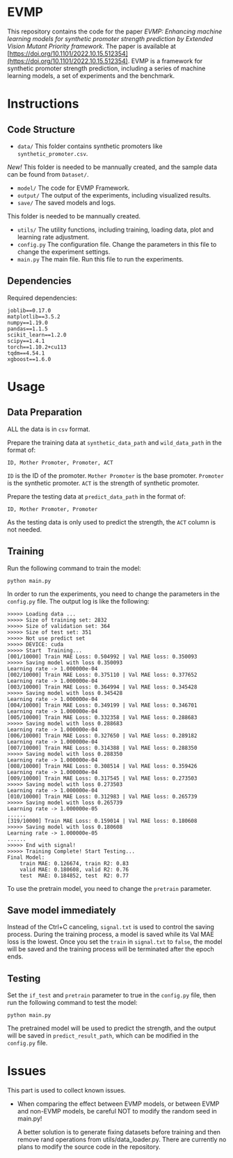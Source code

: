 # EVMP

This repository contains the code for the paper *EVMP: Enhancing machine learning models for synthetic promoter strength prediction by Extended Vision Mutant Priority framework*. The paper is available at [https://doi.org/10.1101/2022.10.15.512354](https://doi.org/10.1101/2022.10.15.512354). EVMP is a framework for synthetic promoter strength prediction, including a series of machine learning models, a set of experiments and the benchmark.

# Instructions
## Code Structure
* `data/` This folder contains synthetic promoters like `synthetic_promoter.csv`. 

*New!* This folder is needed to be mannually created, and the sample data can be found from `Dataset/`.
* `model/` The code for EVMP Framework.
* `output/` The output of the experiments, including visualized results.
* `save/` The saved models and logs.

This folder is needed to be mannually created.
* `utils/` The utility functions, including training, loading data, plot and learning rate adjustment.
* `config.py` The configuration file. Change the parameters in this file to change the experiment settings.
* `main.py` The main file. Run this file to run the experiments.
## Dependencies
Required dependencies:

```
joblib==0.17.0
matplotlib==3.5.2
numpy==1.19.0
pandas==1.1.5
scikit_learn==1.2.0
scipy==1.4.1
torch==1.10.2+cu113
tqdm==4.54.1
xgboost==1.6.0
```


# Usage
## Data Preparation
ALL the data is in `csv` format.

Prepare the training data at `synthetic_data_path` and  `wild_data_path` in the format of:
```
ID, Mother Promoter, Promoter, ACT
```
`ID` is the ID of the promoter. `Mother Promoter` is the base promoter. `Promoter` is the synthetic promoter.  `ACT` is the strength of synthetic promoter.

Prepare the testing data at `predict_data_path` in the format of:
```
ID, Mother Promoter, Promoter
```
As the testing data is only used to predict the strength, the `ACT` column is not needed. 
## Training
Run the following command to train the model:
```
python main.py
```
In order to run the experiments, you need to change the parameters in the `config.py` file. The output log is like the following:

```
>>>>> Loading data ...
>>>>> Size of training set: 2832
>>>>> Size of validation set: 364
>>>>> Size of test set: 351
>>>>> Not use predict set
>>>>> DEVICE: cuda
>>>>> Start  Training...
[001/10000] Train MAE Loss: 0.504992 | Val MAE loss: 0.350093
>>>>> Saving model with loss 0.350093
Learning rate -> 1.000000e-04
[002/10000] Train MAE Loss: 0.375110 | Val MAE loss: 0.377652
Learning rate -> 1.000000e-04
[003/10000] Train MAE Loss: 0.364994 | Val MAE loss: 0.345428
>>>>> Saving model with loss 0.345428
Learning rate -> 1.000000e-04
[004/10000] Train MAE Loss: 0.349199 | Val MAE loss: 0.346701
Learning rate -> 1.000000e-04
[005/10000] Train MAE Loss: 0.332358 | Val MAE loss: 0.288683
>>>>> Saving model with loss 0.288683
Learning rate -> 1.000000e-04
[006/10000] Train MAE Loss: 0.327650 | Val MAE loss: 0.289182
Learning rate -> 1.000000e-04
[007/10000] Train MAE Loss: 0.314388 | Val MAE loss: 0.288350
>>>>> Saving model with loss 0.288350
Learning rate -> 1.000000e-04
[008/10000] Train MAE Loss: 0.308514 | Val MAE loss: 0.359426
Learning rate -> 1.000000e-04
[009/10000] Train MAE Loss: 0.317545 | Val MAE loss: 0.273503
>>>>> Saving model with loss 0.273503
Learning rate -> 1.000000e-04
[010/10000] Train MAE Loss: 0.312983 | Val MAE loss: 0.265739
>>>>> Saving model with loss 0.265739
Learning rate -> 1.000000e-05
......
[319/10000] Train MAE Loss: 0.159014 | Val MAE loss: 0.180608
>>>>> Saving model with loss 0.180608
Learning rate -> 1.000000e-05
......
>>>>> End with signal!
>>>>> Training Complete! Start Testing...
Final Model: 
    train MAE: 0.126674, train R2: 0.83
    valid MAE: 0.180608, valid R2: 0.76
    test  MAE: 0.184852, test  R2: 0.77
```
To use the pretrain model, you need to change the `pretrain` parameter.

## Save model immediately
Instead of the Ctrl+C canceling, `signal.txt` is used to control the saving process. During the training process, a model is saved while its Val MAE loss is the lowest. Once you set the `train` in `signal.txt` to `false`, the model will be saved and the training process will be terminated after the epoch ends.


## Testing
Set the `if_test` and `pretrain` parameter to true in the `config.py` file, then run the following command to test the model:
```
python main.py
```
The pretrained model will be used to predict the strength, and the output will be saved in `predict_result_path`, which can be modified in the `config.py` file.

# Issues

This part is used to collect known issues. 

- When comparing the effect between EVMP models, or between EVMP and non-EVMP models, be careful NOT to modify the random seed in main.py! 

  A better solution is to generate fixing datasets before training and then remove rand operations from utils/data_loader.py. There are currently no plans to modify the source code in the repository.
